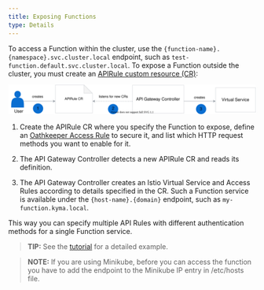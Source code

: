 ```yaml
---
title: Exposing Functions
type: Details
---
```


To access a Function within the cluster, use the `{function-name}.{namespace}.svc.cluster.local` endpoint, such as `test-function.default.svc.cluster.local`. To expose a Function outside the cluster, you must create an [APIRule custom resource (CR)](/components/api-gateway#custom-resource-api-rule):

![Expose a Function service](./assets/api-rules.svg)

1. Create the APIRule CR where you specify the Function to expose, define an [Oathkeeper Access Rule](/components/api-gateway/#details-available-security-options) to secure it, and list which HTTP request methods you want to enable for it.

1. The API Gateway Controller detects a new APIRule CR and reads its definition.

1. The API Gateway Controller creates an Istio Virtual Service and Access Rules according to details specified in the CR. Such a Function service is available under the `{host-name}.{domain}` endpoint, such as `my-function.kyma.local`.

This way you can specify multiple API Rules with different authentication methods for a single Function service.

> **TIP:** See the [tutorial](#tutorials-expose-a-function-with-an-api-rule) for a detailed example.

> **NOTE:** If you are using Minikube, before you can access the function you have to add the endpoint to the Minikube IP entry in /etc/hosts file.
